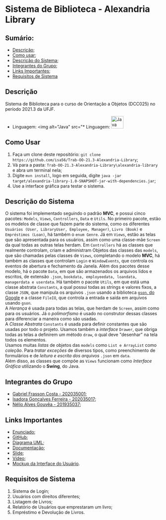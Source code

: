 # Sistema de Biblioteca - Alexandria Library

## Sumário:
* [Descrição](#descri%C3%A7%C3%A3o);
* [Como usar](#como-usar);
* [Descrição do Sistema](#descri%C3%A7%C3%A3o-do-sistema);
* [Integrantes do Grupo](#integrantes-do-grupo);
* [Links Importantes](#links-importantes);
* [Requisitos de Sistema](#requisitos-de-sistema)

## Descrição
Sistema de Biblioteca para o curso de Orientação a Objetos (DCC025) no período 2021.3 da UFJF.
* Linguagem: <img alt="Java" src="* Linguagem: <img alt="Java" src="https://www.ativasoft.com.br/blog/wp-content/uploads/2018/01/java_icon.png" width="40"></img>

## Como Usar
1. Faça um clone deste repositório: `git clone https://github.com/isa56/Trab-OO-21.3-Alexandria-Library`;
2. Vá para a pasta: `Trab-OO-21.3-Alexandria-Library\alexandria-library` e abra um terminal nela;
3. Digite `mvn install`, logo em seguida, digite `java -jar target/alexandria-library-1.0-SNAPSHOT-jar-with-dependencies.jar`;
4. Use a interface gráfica para testar o sistema.

## Descrição do Sistema
O sistema foi implementado seguindo o padrão **MVC**, e possui cinco pacotes: `Models`, `Views`, `Controllers`, `Data` e `Utils`. No primeiro pacote, estão os modelos de classe que fazem parte do sistema, como os diferentes `Usuários (User, LibraryUser, Employee, Manager)`, `Livro (Book)` e `Empréstimos (Loan)`, há também o `enum Genre`. Já em `Views`, estão as telas que são apresentada para os usuários, assim como uma classe-mãe `Screen` da qual todas as outras telas herdam. Em `Controllers` há as classes que realmente controlam, criam e administram Objetos das classes das `models`, que são chamadas pelas classes de `Views`, completando o modelo **MVC**, há também as classes que controlam `Login` e `WindowEvents`, que controla os eventos de abertura e fechamento da Janela. Além dos pacotes desse modelo, há o pacote `Data`, em que são armazenados os arquivos lidos e escritos, de extensão `.json`, `bookdata, employeedata, loandata, managerdata e userdata`. Há também o pacote `Utils`, em que está uma classe abstrata `Constants`, a qual possui todas as strings e valores fixos, a classe `JSON`, que manipula os arquivos `.json` usando a biblioteca [`gson`, do Google](https://github.com/google/gson) e a classe `FileIO`, que controla a entrada e saída em arquivos usando `gson`. 
<br>
A *Herança* é usada para todas as telas, que herdam de `Screen`, assim como para os usuários. Já o *polimorfismo* é usado no construtor dessas classes para diferenciar a maneira como são usadas.
<br>
A *Classe Abstrata* `Constants` é usada para definir constantes que são usadas por todo o projeto. Usamos também a *interface* `Drawer`, que obriga todas as telas a definirem um método `draw`, o qual deve "desenhar" na tela todos os elementos.
<br>
Usamos muitas *listas* de objetos das `models` como `List e ArrayList` como *coleção*. Para *tratar exceções* de diversos tipos, como preenchimento de formulários e de *leitura e escrita dos arquivos* `.json` em `data`.
<br>
Além disso, as classes que compõe as `Views` funcionam como *Interface Gráfica* utilizando o **Swing**, do Java.

## Integrantes do Grupo
* [Gabriel Frasson Costa - 202035001](https://github.com/GFrasson);
* [Isadora Gonçalves Ferreira - 202035017](https://github.com/isa56);
* [Nélio Alves Gouvêa - 201935037](https://github.com/NelioGouvea);

## Links Importantes
* [Enunciado](https://drive.google.com/file/d/1tSs02AVMjhpnLdY8hz3z4NkEfP1iElu5/view?usp=sharing);
* [GitHub](https://github.com/isa56/Trab-OO-21.3-Alexandria-Library);
* [Diagrama UML](https://whimsical.com/library-QDHPYk5Heu1yxXjxdszpeS);
* [Documentação](https://docs.google.com/document/d/12vQCwFmxIfWlj0aecTC6e5dEiQZnVNvYpGeK84B6ZIg/edit?usp=sharing);
* [Slide](https://www.canva.com/design/DAExTqRL9TM/W0bkBqGoevsf_PAh8CJ00Q/view?utm_content=DAExTqRL9TM&utm_campaign=designshare&utm_medium=link&utm_source=sharebutton);
* [Vídeo](https://youtu.be/xlqUIzIDYfM);
* [Mockup da Interface do Usuário](https://www.figma.com/file/vMCnSn9rKDv7W9a2k9zrpG/Alexandria?node-id=0%3A1).

## Requisitos de Sistema
1. Sistema de Login;
2. Usuários com direitos diferentes;
3. Listagem de Livros;
4. Relatório de Usuários que emprestaram um livro;
5. Empréstimo e Devolução de Livros.
